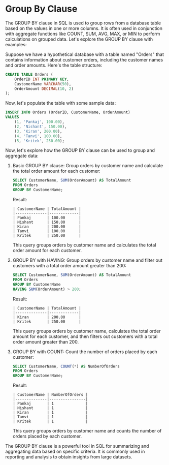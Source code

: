 # Group By Clause

The GROUP BY clause in SQL is used to group rows from a database table based on the values in one or more columns. It is often used in conjunction with aggregate functions like COUNT, SUM, AVG, MAX, or MIN to perform calculations on grouped data. Let's explore the GROUP BY clause with examples:

Suppose we have a hypothetical database with a table named "Orders" that contains information about customer orders, including the customer names and order amounts. Here's the table structure:

```sql
CREATE TABLE Orders (
    OrderID INT PRIMARY KEY,
    CustomerName VARCHAR(50),
    OrderAmount DECIMAL(10, 2)
);
```

Now, let's populate the table with some sample data:

```sql
INSERT INTO Orders (OrderID, CustomerName, OrderAmount)
VALUES
    (1, 'Pankaj', 100.00),
    (2, 'Nishant', 150.00),
    (3, 'Kiran', 200.00),
    (4, 'Tanvi', 100.00),
    (5, 'Kritek', 250.00);
```

Now, let's explore how the GROUP BY clause can be used to group and aggregate data:

1. Basic GROUP BY clause:
   Group orders by customer name and calculate the total order amount for each customer:

   ```sql
   SELECT CustomerName, SUM(OrderAmount) AS TotalAmount
   FROM Orders
   GROUP BY CustomerName;
   ```

   Result:
   ```
   | CustomerName | TotalAmount |
   |--------------|-------------|
   | Pankaj       | 100.00      |
   | Nishant      | 150.00      |
   | Kiran        | 200.00      |
   | Tanvi        | 100.00      |
   | Kritek       | 250.00      |
   ```

   This query groups orders by customer name and calculates the total order amount for each customer.

2. GROUP BY with HAVING:
   Group orders by customer name and filter out customers with a total order amount greater than 200:

   ```sql
   SELECT CustomerName, SUM(OrderAmount) AS TotalAmount
   FROM Orders
   GROUP BY CustomerName
   HAVING SUM(OrderAmount) > 200;
   ```

   Result:
   ```
   | CustomerName | TotalAmount |
   |--------------|-------------|
   | Kiran        | 200.00      |
   | Kritek       | 250.00      |
   ```

   This query groups orders by customer name, calculates the total order amount for each customer, and then filters out customers with a total order amount greater than 200.

3. GROUP BY with COUNT:
   Count the number of orders placed by each customer:

   ```sql
   SELECT CustomerName, COUNT(*) AS NumberOfOrders
   FROM Orders
   GROUP BY CustomerName;
   ```

   Result:
   ```
   | CustomerName | NumberOfOrders |
   |--------------|----------------|
   | Pankaj       | 1              |
   | Nishant      | 1              |
   | Kiran        | 1              |
   | Tanvi        | 1              |
   | Kritek       | 1              |
   ```

   This query groups orders by customer name and counts the number of orders placed by each customer.

The GROUP BY clause is a powerful tool in SQL for summarizing and aggregating data based on specific criteria. It is commonly used in reporting and analysis to obtain insights from large datasets.
